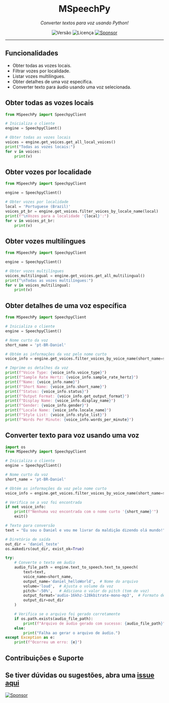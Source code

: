 <div align="center">
<h1>MSpeechPy</h1>
<i>Converter textos para voz usando Python!</i>  


![Versão](https://img.shields.io/badge/version-0.0.2-orange)
![Licença](https://img.shields.io/badge/license-MIT-orange)
[![Sponsor](https://img.shields.io/badge/💲Donate-yellow)](https://apoia.se/paulocesar-dev404)

</div>
    
  
---

## Funcionalidades

- Obter todas as vozes locais.
- Filtrar vozes por localidade.
- Listar vozes multilíngues.
- Obter detalhes de uma voz específica.
- Converter texto para áudio usando uma voz selecionada.

## Obter todas as vozes locais

```python
from MSpeechPy import SpeechpyClient

# Inicializa o cliente
engine = SpeechpyClient()

# Obter todas as vozes locais
voices = engine.get_voices.get_all_local_voices()  
print("Todas as vozes locais:")
for v in voices:
    print(v)
```

## Obter vozes por localidade

```python
from MSpeechPy import SpeechpyClient

engine = SpeechpyClient()

# Obter vozes por localidade
local = 'Portuguese (Brazil)'
voices_pt_br = engine.get_voices.filter_voices_by_locale_name(local)  
print(f"\nVozes para a localidade '{local}':")
for v in voices_pt_br:
    print(v)
```

## Obter vozes multilíngues

```python
from MSpeechPy import SpeechpyClient

engine = SpeechpyClient()

# Obter vozes multilíngues
voices_multilingual = engine.get_voices.get_all_multilingual()  
print("\nTodas as vozes multilíngues:")
for v in voices_multilingual:
    print(v)
```

## Obter detalhes de uma voz específica

```python
from MSpeechPy import SpeechpyClient

# Inicializa o cliente
engine = SpeechpyClient()

# Nome curto da voz
short_name = 'pt-BR-Daniel'

# Obtém as informações da voz pelo nome curto
voice_info = engine.get_voices.filter_voices_by_voice_name(short_name=short_name)

# Imprime os detalhes da voz
print(f"Voice Type: {voice_info.voice_type}")
print(f"Sample Rate Hertz: {voice_info.sample_rate_hertz}")
print(f"Name: {voice_info.name}")
print(f"Short Name: {voice_info.short_name}")
print(f"Status: {voice_info.status}")
print(f"Output Format: {voice_info.get_output_format}")
print(f"Display Name: {voice_info.display_name}")
print(f"Gender: {voice_info.gender}")
print(f"Locale Name: {voice_info.locale_name}")
print(f"Style List: {voice_info.style_list}")
print(f"Words Per Minute: {voice_info.words_per_minute}")
```

## Converter texto para voz usando uma voz

```python
import os
from MSpeechPy import SpeechpyClient

# Inicializa o cliente
engine = SpeechpyClient()

# Nome curto da voz
short_name = 'pt-BR-Daniel'

# Obtém as informações da voz pelo nome curto
voice_info = engine.get_voices.filter_voices_by_voice_name(short_name=short_name)

# Verifica se a voz foi encontrada
if not voice_info:
    print(f"Nenhuma voz encontrada com o nome curto '{short_name}'")
    exit()

# Texto para conversão
text = "Eu sou o Daniel e vou me livrar da maldição dizendo olá mundo!"

# Diretório de saída
out_dir = 'daniel_teste'
os.makedirs(out_dir, exist_ok=True)

try:
    # Converte o texto em áudio
    audio_file_path = engine.text_to_speech.text_to_speech(
        text=text,
        voice_name=short_name,
        output_name='daniel_helloWorld',  # Nome do arquivo
        volume='loud',  # Ajusta o volume da voz
        pitch='-50%',   # Adiciona o valor do pitch (tom de voz)
        output_format='audio-16khz-128kbitrate-mono-mp3',  # Formato de saída
        output_dir=out_dir
    )

    # Verifica se o arquivo foi gerado corretamente
    if os.path.exists(audio_file_path):
        print(f"Arquivo de áudio gerado com sucesso: {audio_file_path}")
    else:
        print("Falha ao gerar o arquivo de áudio.")
except Exception as e:
    print(f"Ocorreu um erro: {e}")
```

## Contribuições e Suporte

Se tiver dúvidas ou sugestões, abra uma [issue aqui](https://github.com/PauloCesar-dev404/youtube_analyzer/issues)
<br>
---
[![Sponsor](https://img.shields.io/badge/Documentação-green)](https://github.com/PauloCesar-dev404/MSpeechPy/tree/main/doc)





